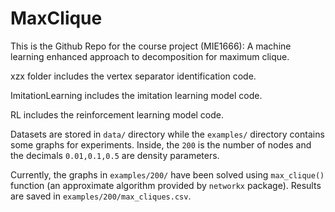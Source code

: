 # MaxClique
This is the Github Repo for the course project (MIE1666): A machine learning enhanced approach to decomposition for maximum clique.

xzx folder includes the vertex separator identification code.

ImitationLearning includes the imitation learning model code.

RL includes the reinforcement learning model code.

Datasets are stored in `data/` directory while the `examples/` directory contains some graphs for experiments. 
Inside, the `200` is the number of nodes and the decimals `0.01,0.1,0.5` are density parameters.

Currently, the graphs in `examples/200/` have been solved using `max_clique()` function (an approximate algorithm provided by `networkx` package). 
Results are saved in `examples/200/max_cliques.csv`.
